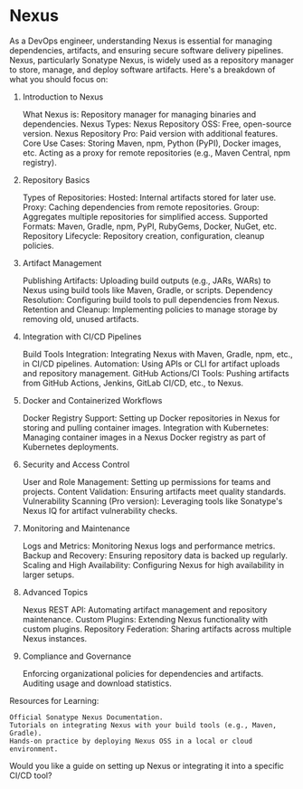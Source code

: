 # Nexus

As a DevOps engineer, understanding Nexus is essential for managing dependencies, artifacts, and ensuring secure software delivery pipelines. Nexus, particularly Sonatype Nexus, is widely used as a repository manager to store, manage, and deploy software artifacts. Here's a breakdown of what you should focus on:
1. Introduction to Nexus

    What Nexus is: Repository manager for managing binaries and dependencies.
    Nexus Types:
        Nexus Repository OSS: Free, open-source version.
        Nexus Repository Pro: Paid version with additional features.
    Core Use Cases:
        Storing Maven, npm, Python (PyPI), Docker images, etc.
        Acting as a proxy for remote repositories (e.g., Maven Central, npm registry).

2. Repository Basics

    Types of Repositories:
        Hosted: Internal artifacts stored for later use.
        Proxy: Caching dependencies from remote repositories.
        Group: Aggregates multiple repositories for simplified access.
    Supported Formats:
        Maven, Gradle, npm, PyPI, RubyGems, Docker, NuGet, etc.
    Repository Lifecycle:
        Repository creation, configuration, cleanup policies.

3. Artifact Management

    Publishing Artifacts:
        Uploading build outputs (e.g., JARs, WARs) to Nexus using build tools like Maven, Gradle, or scripts.
    Dependency Resolution:
        Configuring build tools to pull dependencies from Nexus.
    Retention and Cleanup:
        Implementing policies to manage storage by removing old, unused artifacts.

4. Integration with CI/CD Pipelines

    Build Tools Integration:
        Integrating Nexus with Maven, Gradle, npm, etc., in CI/CD pipelines.
    Automation:
        Using APIs or CLI for artifact uploads and repository management.
    GitHub Actions/CI Tools:
        Pushing artifacts from GitHub Actions, Jenkins, GitLab CI/CD, etc., to Nexus.

5. Docker and Containerized Workflows

    Docker Registry Support:
        Setting up Docker repositories in Nexus for storing and pulling container images.
    Integration with Kubernetes:
        Managing container images in a Nexus Docker registry as part of Kubernetes deployments.

6. Security and Access Control

    User and Role Management:
        Setting up permissions for teams and projects.
    Content Validation:
        Ensuring artifacts meet quality standards.
    Vulnerability Scanning (Pro version):
        Leveraging tools like Sonatype's Nexus IQ for artifact vulnerability checks.

7. Monitoring and Maintenance

    Logs and Metrics:
        Monitoring Nexus logs and performance metrics.
    Backup and Recovery:
        Ensuring repository data is backed up regularly.
    Scaling and High Availability:
        Configuring Nexus for high availability in larger setups.

8. Advanced Topics

    Nexus REST API:
        Automating artifact management and repository maintenance.
    Custom Plugins:
        Extending Nexus functionality with custom plugins.
    Repository Federation:
        Sharing artifacts across multiple Nexus instances.

9. Compliance and Governance

    Enforcing organizational policies for dependencies and artifacts.
    Auditing usage and download statistics.

Resources for Learning:

    Official Sonatype Nexus Documentation.
    Tutorials on integrating Nexus with your build tools (e.g., Maven, Gradle).
    Hands-on practice by deploying Nexus OSS in a local or cloud environment.

Would you like a guide on setting up Nexus or integrating it into a specific CI/CD tool?
